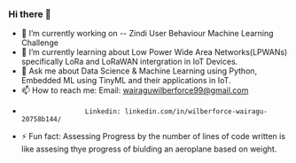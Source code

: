 ### Hi there 👋


- 🔭 I’m currently working on -- Zindi User Behaviour Machine Learning Challenge
- 🌱 I’m currently learning about Low Power Wide Area Networks(LPWANs) specifically LoRa and LoRaWAN intergration in IoT Devices.
- 💬 Ask me about Data Science & Machine Learning using Python, Embedded ML using TinyML and their applications in IoT.
- 📫 How to reach me: Email: wairaguwilberforce99@gmail.com
-                     Linkedin: linkedin.com/in/wilberforce-wairagu-20758b144/
- ⚡ Fun fact: Assessing Progress by the number of lines of code written is 
               like assesing thye progress of biulding an aeroplane based on weight.
